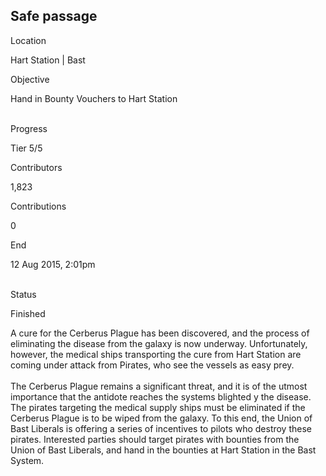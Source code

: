 ## Safe passage

Location

Hart Station \| Bast

Objective

Hand in Bounty Vouchers to Hart Station

\
Progress

Tier 5/5

Contributors

1,823

Contributions

0

End

12 Aug 2015, 2:01pm

\
Status

Finished

A cure for the Cerberus Plague has been discovered, and the process of
eliminating the disease from the galaxy is now underway. Unfortunately,
however, the medical ships transporting the cure from Hart Station are
coming under attack from Pirates, who see the vessels as easy prey.\
\
The Cerberus Plague remains a significant threat, and it is of the
utmost importance that the antidote reaches the systems blighted y the
disease. The pirates targeting the medical supply ships must be
eliminated if the Cerberus Plague is to be wiped from the galaxy. To
this end, the Union of Bast Liberals is offering a series of incentives
to pilots who destroy these pirates. Interested parties should target
pirates with bounties from the Union of Bast Liberals, and hand in the
bounties at Hart Station in the Bast System.
